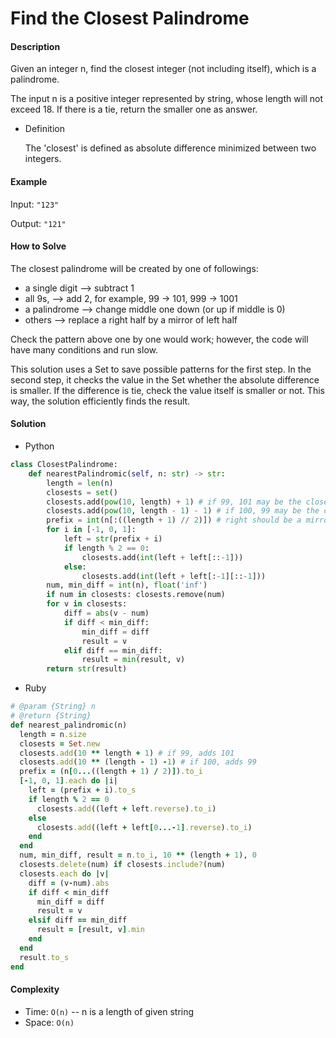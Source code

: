 # Find the Closest Palindrome

#### Description

Given an integer n, find the closest integer (not including itself), which is a palindrome.

The input n is a positive integer represented by string, whose length will not exceed 18.
If there is a tie, return the smaller one as answer.

- Definition

    The 'closest' is defined as absolute difference minimized between two integers.

#### Example
Input: `"123"`

Output: `"121"`

#### How to Solve

The closest palindrome will be created by one of followings:
- a single digit --> subtract 1
- all 9s, --> add 2, for example, 99 -> 101, 999 -> 1001
- a palindrome --> change middle one down (or up if middle is 0)
- others --> replace a right half by a mirror of left half

Check the pattern above one by one would work; however, the code will have many conditions and run slow.

This solution uses a Set to save possible patterns for the first step. In the second step, it checks the value in the Set whether the absolute difference is smaller. If the difference is tie, check the value itself is smaller or not. This way, the solution efficiently finds the result.  

#### Solution
- Python

```python
class ClosestPalindrome:
    def nearestPalindromic(self, n: str) -> str:
        length = len(n)
        closests = set()
        closests.add(pow(10, length) + 1) # if 99, 101 may be the closest
        closests.add(pow(10, length - 1) - 1) # if 100, 99 may be the closest
        prefix = int(n[:((length + 1) // 2)]) # right should be a mirror of left
        for i in [-1, 0, 1]:
            left = str(prefix + i)
            if length % 2 == 0:
                closests.add(int(left + left[::-1]))
            else:
                closests.add(int(left + left[:-1][::-1]))
        num, min_diff = int(n), float('inf')
        if num in closests: closests.remove(num)
        for v in closests:
            diff = abs(v - num)
            if diff < min_diff:
                min_diff = diff
                result = v
            elif diff == min_diff:
                result = min(result, v)
        return str(result)
```

- Ruby

```ruby
# @param {String} n
# @return {String}
def nearest_palindromic(n)
  length = n.size
  closests = Set.new
  closests.add(10 ** length + 1) # if 99, adds 101
  closests.add(10 ** (length - 1) -1) # if 100, adds 99
  prefix = (n[0...((length + 1) / 2)]).to_i
  [-1, 0, 1].each do |i|
    left = (prefix + i).to_s
    if length % 2 == 0
      closests.add((left + left.reverse).to_i)
    else
      closests.add((left + left[0...-1].reverse).to_i)
    end
  end
  num, min_diff, result = n.to_i, 10 ** (length + 1), 0
  closests.delete(num) if closests.include?(num)
  closests.each do |v|
    diff = (v-num).abs
    if diff < min_diff
      min_diff = diff
      result = v
    elsif diff == min_diff
      result = [result, v].min
    end
  end
  result.to_s
end
```

#### Complexity
- Time: `O(n)` -- n is a length of given string
- Space: `O(n)`
